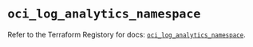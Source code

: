 # `oci_log_analytics_namespace`

Refer to the Terraform Registory for docs: [`oci_log_analytics_namespace`](https://registry.terraform.io/providers/oracle/oci/6.18.0/docs/resources/log_analytics_namespace).
